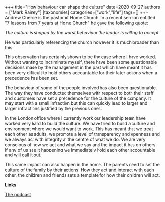 +++
title="How behaviour can shape the culture"
date=2020-09-27
authors = ["Mark Rainey"]
[taxonomies]
categories=["work","life"]
tags=[]
+++
Andrew Cherrie is the pastor of Home Church. In a recent sermon entitled "7 lessons from 7 years at Home Church" he gave the following quote:
<!-- more -->

*The culture is shaped by the worst behaviour the leader is willing to accept*

He was particularly referencing the church however it is much broader than this.

This observation has certainly shown to be the case where I have worked. Without wanting to incriminate myself, there have been some questionable decisions made by the management in the past which have meant it has been very difficult to hold others  accountable for their later actions when a precedence has been set. 

The behaviour of some of the people involved has also been questionable. The way they have conducted themselves with respect to both their staff and customers have set a precedence for the culture of the company. It may start with a small infraction but this can quickly lead to larger and larger infractions justified by the previous ones.

In the London office where I currently work our leadership team have worked very hard to build the culture. We have tried to build a culture and environment where we would want to work. This has meant that we treat each other as adults, we promote a level of transparency and openness and we always act with integrity at the centre of what we do. We are very conscious of how we act and what we say and the impact it has on others. If any of us see it happening we immediately hold each other accountable and will call it out.

This same impact can also happen in the home. The parents need to set the culture of the family by their actions. How they act and interact with each other, the children and friends sets a template for how their children will act.

__Links__

[The podcast](https://open.spotify.com/episode/1g6crqg9gsHpVuvzL9WqRj?si=0655nlwnTKSLihEMC4WYRQ)
